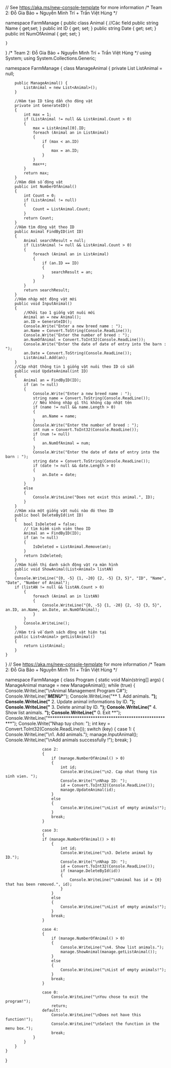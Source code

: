 // See https://aka.ms/new-console-template for more information
/*
Team 2: Đỗ Gia Bảo + Nguyễn Minh Trí + Trần Việt Hùng
*/

namespace FarmManage 
{
    public class Animal
    {
        //Các field
        public string Name { get;set; }
        public int ID { get; set; }
        public string Date { get; set; }
        public int NumOfAnimal { get; set; }
       
    }
}
/*
Team 2: Đỗ Gia Bảo + Nguyễn Minh Trí + Trần Việt Hùng
*/
using System;
using System.Collections.Generic;

namespace FarmManage 
{
    class ManageAnimal
    {
        private List<Animal> ListAnimal = null;

        public ManageAnimal() {
            ListAnimal = new List<Animal>();
        }
        
        //Hàm tạo ID tăng dần cho đông vật 
        private int GenerateID()
        {
            int max = 1;
            if (ListAnimal != null && ListAnimal.Count > 0)
            {
                max = ListAnimal[0].ID;
                foreach (Animal an in ListAnimal)
                {
                    if (max < an.ID)
                    {
                        max = an.ID;
                    }
                }
                max++;
            }
            return max;
        }
        //Hàm đếm số động vật 
        public int NumberOfAnimal()
        {
            int Count = 0;
            if (ListAnimal != null)
            {
                Count = ListAnimal.Count;
            }
            return Count;
        }
        //Hàm tìm động vật theo ID
        public Animal FindByID(int ID)
        {
            Animal searchResult = null;
            if (ListAnimal != null && ListAnimal.Count > 0)
            {
                foreach (Animal an in ListAnimal)
                {
                    if (an.ID == ID)
                    {
                        searchResult = an;
                    }
                }
            }
            return searchResult;
        }
        //Hàm nhập một động vật mới 
        public void InputAnimal()
        {
            //Khởi tạo 1 giống vật nuôi mới 
            Animal an = new Animal();
            an.ID = GenerateID();
            Console.Write("Enter a new breed name : ");
            an.Name = Convert.ToString(Console.ReadLine());
            Console.Write("Enter the number of breed : ");
            an.NumOfAnimal = Convert.ToInt32(Console.ReadLine());
            Console.Write("Enter the date of date of entry into the barn : ");
            an.Date = Convert.ToString(Console.ReadLine());
            ListAnimal.Add(an);
        }
        //Cập nhật thông tin 1 giống vật nuôi theo ID có sẵn
        public void UpdateAnimal(int ID)
        {
            Animal an = FindByID(ID);
            if (an != null)
            {
                Console.Write("Enter a new breed name : ");   
                string name = Convert.ToString(Console.ReadLine());
                // Nếu không nhập gì thì không cập nhật tên
                if (name != null && name.Length > 0)
                {
                    an.Name = name;
                }
                Console.Write("Enter the number of breed : ");
                int num = Convert.ToInt32(Console.ReadLine());
                if (num != null)
                {
                    an.NumOfAnimal = num;
                }
                Console.Write("Enter the date of date of entry into the barn : ");
                string date = Convert.ToString(Console.ReadLine());
                if (date != null && date.Length > 0)
                {
                    an.Date = date;
                }
            }
            else
            {
                Console.WriteLine("Does not exist this animal.", ID);
            }
        }
        //Hàm xóa một giống vật nuôi nào đó theo ID
        public bool DeleteById(int ID)
        {
            bool IsDeleted = false;
            // tìm kiếm sinh viên theo ID
            Animal an = FindByID(ID);
            if (an != null)
            {
                IsDeleted = ListAnimal.Remove(an);
            }
            return IsDeleted;
        }
        //Hàm hiển thị danh sách động vật ra màn hình 
        public void ShowAnimal(List<Animal> listAN)
        {
        Console.WriteLine("{0, -5} {1, -20} {2, -5} {3, 5}", "ID", "Name", "Date", "Number of Animal");
        if (listAN != null && listAN.Count > 0)
            {
                foreach (Animal an in listAN)
                {
                    Console.WriteLine("{0, -5} {1, -20} {2, -5} {3, 5}", an.ID, an.Name, an.Date, an.NumOfAnimal);
                }
            }
            Console.WriteLine();
        }
        //Hàm trả về danh sách động vật hiện tại 
        public List<Animal> getListAnimal()
        {
            return ListAnimal;
        }
    }
}
// See https://aka.ms/new-console-template for more information
/*
Team 2: Đỗ Gia Bảo + Nguyễn Minh Trí + Trần Việt Hùng
*/

namespace FarmManage 
{
    class Program
    {
        static void Main(string[] args)
        {
            ManageAnimal manage = new ManageAnimal();
            while (true)
            {
                Console.WriteLine("\nAnimal Management Program C#");
                Console.WriteLine("*************************MENU**************************");
                Console.WriteLine("**  1. Add animals.                                  **");
                Console.WriteLine("**  2. Update animal informations by ID.             **");
                Console.WriteLine("**  3. Delete animal by ID.                          **");
                Console.WriteLine("**  4. Show list animals.                            **");
                Console.WriteLine("**  0. Exit                                          **");
                Console.WriteLine("*******************************************************");
                Console.Write("Nhap tuy chon: ");
                int key = Convert.ToInt32(Console.ReadLine());
                switch (key)
                {
                    case 1:
                    {
                        Console.WriteLine("\n1. Add animals.");
                        manage.InputAnimal();
                        Console.WriteLine("\nAdd animals successfully !");
                        break;
                    }

                    case 2:
                    {
                        if (manage.NumberOfAnimal() > 0)
                        {
                            int id;
                            Console.WriteLine("\n2. Cap nhat thong tin sinh vien. ");
                            Console.Write("\nNhap ID: ");
                            id = Convert.ToInt32(Console.ReadLine());
                            manage.UpdateAnimal(id);
                        }
                        else
                        {
                            Console.WriteLine("\nList of empty animals!");
                        }
                        break;
                    }

                    case 3:
                    {
                    if (manage.NumberOfAnimal() > 0)
                        {
                            int id;
                            Console.WriteLine("\n3. Delete animal by ID.");
                            Console.Write("\nNhap ID: ");
                            id = Convert.ToInt32(Console.ReadLine());
                            if (manage.DeleteById(id))
                            {
                                Console.WriteLine("\nAnimal has id = {0} that has been removed.", id);
                            }
                        }
                        else
                        {
                            Console.WriteLine("\nList of empty animals!");
                        }
                        break;
                    }

                    case 4:
                    {
                        if (manage.NumberOfAnimal() > 0)
                        {
                            Console.WriteLine("\n4. Show list animals.");
                            manage.ShowAnimal(manage.getListAnimal());
                        }
                        else
                        {
                            Console.WriteLine("\nList of empty animals!");
                        }
                        break;
                    }

                    case 0:
                        Console.WriteLine("\nYou chose to exit the program!");
                        return;
                    default:
                        Console.WriteLine("\nDoes not have this function!");
                        Console.WriteLine("\nSelect the function in the menu box.");
                        break;
                }
            }
        }
    } 
}
